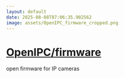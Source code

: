 ```yaml
---
layout: default
date: 2025-08-08T07:06:35.902562
image: assets/OpenIPC_firmware_cropped.png
---
```


# [OpenIPC/firmware](https://github.com/OpenIPC/firmware)

open firmware for IP cameras
